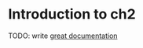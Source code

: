 # Introduction to ch2

TODO: write [great documentation](http://jacobian.org/writing/what-to-write/)
